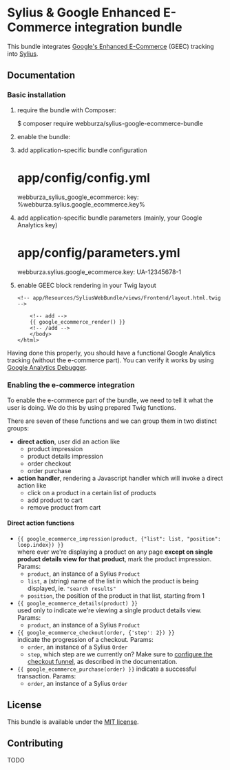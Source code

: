 # Sylius & Google Enhanced E-Commerce integration bundle

This bundle integrates [Google's Enhanced E-Commerce](https://developers.google.com/analytics/devguides/collection/analyticsjs/enhanced-ecommerce) (GEEC) tracking into [Sylius](http://sylius.org/).

## Documentation

###  Basic installation

  1. require the bundle with Composer:

        $ composer require webburza/sylius-google-ecommerce-bundle
  2. enable the bundle:
  
        <?php
        // app/AppKernel.php
        
        public function registerBundles()
        {
            $bundles = array(
                // ...
                new \Webburza\Sylius\GoogleEcommerceBundle\WebburzaSyliusGoogleEcommerceBundle(),
                // ...
            );
        }
  3. add application-specific bundle configuration

        # app/config/config.yml
        
        webburza_sylius_google_ecommerce:
            key: %webburza.sylius.google_ecommerce.key%
  4. add application-specific bundle parameters (mainly, your Google Analytics key)

        # app/config/parameters.yml
        
        webburza.sylius.google_ecommerce.key: UA-12345678-1
  5. enable GEEC block rendering in your Twig layout

         <!-- app/Resources/SyliusWebBundle/views/Frontend/layout.html.twig -->
         
             <!-- add -->
             {{ google_ecommerce_render() }}
             <!-- /add -->
             </body>
         </html>

Having done this properly, you should have a functional Google Analytics tracking (without the e-commerce part). You can verify it works by
using [Google Analytics Debugger](https://chrome.google.com/webstore/detail/google-analytics-debugger/jnkmfdileelhofjcijamephohjechhna).

### Enabling the e-commerce integration

To enable the e-commerce part of the bundle, we need to tell it what the user is doing. We do this by using prepared Twig functions.

There are seven of these functions and we can group them in two distinct groups:

  * **direct action**, user did an action like    
    * product impression
    * product details impression
    * order checkout
    * order purchase
  * **action handler**, rendering a Javascript handler which will invoke a direct action like  
    * click on a product in a certain list of products
    * add product to cart
    * remove product from cart

#### Direct action functions

  * `{{ google_ecommerce_impression(product, {"list": list, "position": loop.index}) }}`  
    where ever we're displaying a product on any page **except on single product details view for that product**, mark the product impression.  
    Params:
    * `product`, an instance of a Sylius `Product`
    * `list`, a (string) name of the list in which the product is being displayed, ie. `"search results"`
    * `position`, the position of the product in that list, starting from 1
  * `{{ google_ecommerce_details(product) }}`  
    used only to indicate we're viewing a single product details view.  
    Params:
    * `product`, an instance of a Sylius `Product`
  * `{{ google_ecommerce_checkout(order, {'step': 2}) }}`  
    indicate the progression of a checkout. 
    Params:
    * `order`, an instance of a Sylius `Order`
    * `step`, which step are we currently on? Make sure to [configure the checkout funnel](https://developers.google.com/analytics/devguides/collection/analyticsjs/enhanced-ecommerce#measuring-checkout), as described in the documentation.
  * `{{ google_ecommerce_purchase(order) }}`
    indicate a successful transaction.
    Params:
    * `order`, an instance of a Sylius `Order`

## License

This bundle is available under the [MIT license](LICENSE).

## Contributing

TODO
